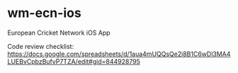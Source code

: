 # wm-ecn-ios

European Cricket Network iOS App

Code review checklist: 
https://docs.google.com/spreadsheets/d/1aua4mUQQsQe2i8B1C6wDl3MA4LUEBvCpbzBufvP7TZA/edit#gid=844928795
